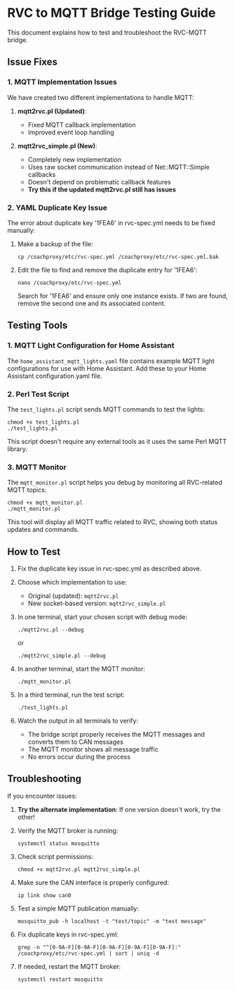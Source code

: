 # RVC to MQTT Bridge Testing Guide

This document explains how to test and troubleshoot the RVC-MQTT bridge.

## Issue Fixes

### 1. MQTT Implementation Issues

We have created two different implementations to handle MQTT:

1. **mqtt2rvc.pl (Updated)**:
   - Fixed MQTT callback implementation
   - Improved event loop handling

2. **mqtt2rvc_simple.pl (New)**:
   - Completely new implementation
   - Uses raw socket communication instead of Net::MQTT::Simple callbacks
   - Doesn't depend on problematic callback features
   - **Try this if the updated mqtt2rvc.pl still has issues**

### 2. YAML Duplicate Key Issue

The error about duplicate key '1FEA6' in rvc-spec.yml needs to be fixed manually:

1. Make a backup of the file:
   ```
   cp /coachproxy/etc/rvc-spec.yml /coachproxy/etc/rvc-spec.yml.bak
   ```

2. Edit the file to find and remove the duplicate entry for '1FEA6':
   ```
   nano /coachproxy/etc/rvc-spec.yml
   ```
   
   Search for '1FEA6' and ensure only one instance exists. If two are found, remove the second one and its associated content.

## Testing Tools

### 1. MQTT Light Configuration for Home Assistant

The `home_assistant_mqtt_lights.yaml` file contains example MQTT light configurations for use with Home Assistant. Add these to your Home Assistant configuration.yaml file.

### 2. Perl Test Script

The `test_lights.pl` script sends MQTT commands to test the lights:

```
chmod +x test_lights.pl
./test_lights.pl
```

This script doesn't require any external tools as it uses the same Perl MQTT library.

### 3. MQTT Monitor

The `mqtt_monitor.pl` script helps you debug by monitoring all RVC-related MQTT topics:

```
chmod +x mqtt_monitor.pl
./mqtt_monitor.pl
```

This tool will display all MQTT traffic related to RVC, showing both status updates and commands.

## How to Test

1. Fix the duplicate key issue in rvc-spec.yml as described above.

2. Choose which implementation to use:
   - Original (updated): `mqtt2rvc.pl`
   - New socket-based version: `mqtt2rvc_simple.pl`

3. In one terminal, start your chosen script with debug mode:
   ```
   ./mqtt2rvc.pl --debug
   ```
   or
   ```
   ./mqtt2rvc_simple.pl --debug
   ```

4. In another terminal, start the MQTT monitor:
   ```
   ./mqtt_monitor.pl
   ```

5. In a third terminal, run the test script:
   ```
   ./test_lights.pl
   ```

6. Watch the output in all terminals to verify:
   - The bridge script properly receives the MQTT messages and converts them to CAN messages
   - The MQTT monitor shows all message traffic
   - No errors occur during the process

## Troubleshooting

If you encounter issues:

1. **Try the alternate implementation**: If one version doesn't work, try the other!

2. Verify the MQTT broker is running:
   ```
   systemctl status mosquitto
   ```

3. Check script permissions:
   ```
   chmod +x mqtt2rvc.pl mqtt2rvc_simple.pl
   ```

4. Make sure the CAN interface is properly configured:
   ```
   ip link show can0
   ```

5. Test a simple MQTT publication manually:
   ```
   mosquitto_pub -h localhost -t "test/topic" -m "test message"
   ```

6. Fix duplicate keys in rvc-spec.yml:
   ```
   grep -n "^[0-9A-F][0-9A-F][0-9A-F][0-9A-F][0-9A-F]:" /coachproxy/etc/rvc-spec.yml | sort | uniq -d
   ```

7. If needed, restart the MQTT broker:
   ```
   systemctl restart mosquitto
